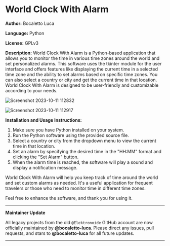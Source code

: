 # World Clock With Alarm

**Author:** Bocaletto Luca

**Language:** Python

**License:** GPLv3

**Description:**
World Clock With Alarm is a Python-based application that allows you to monitor the time in various time zones around the world and set personalized alarms. This software uses the tkinter module for the user interface and offers features like displaying the current time in a selected time zone and the ability to set alarms based on specific time zones. You can also select a country or city and get the current time in that location. World Clock With Alarm is designed to be user-friendly and customizable according to your needs.

![Screenshot 2023-10-11 112832](https://github.com/elektronoide/World-Clock-With-Alarm/assets/134635227/d14bbd9a-561f-4127-88d8-456bd617c8a1)

![Screenshot 2023-10-11 112917](https://github.com/elektronoide/World-Clock-With-Alarm/assets/134635227/c8f61de6-bbe9-42a1-b319-59340b75d2ff)

**Installation and Usage Instructions:**
1. Make sure you have Python installed on your system.
2. Run the Python software using the provided source file.
3. Select a country or city from the dropdown menu to view the current time in that location.
4. Set an alarm by specifying the desired time in the "HH:MM" format and clicking the "Set Alarm" button.
5. When the alarm time is reached, the software will play a sound and display a notification message.

World Clock With Alarm will help you keep track of time around the world and set custom alarms as needed. It's a useful application for frequent travelers or those who need to monitor time in different time zones.

Feel free to enhance the software, and thank you for using it.

---

**Maintainer Update**

All legacy projects from the old `@Elektronoide` GitHub account are now officially maintained by **@bocaletto-luca**. Please direct any issues, pull requests, and stars to **@bocaletto-luca** for all future updates.

---
